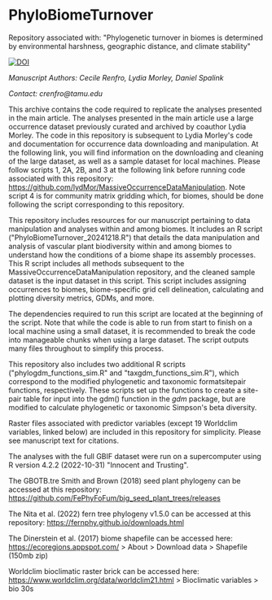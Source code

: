 # PhyloBiomeTurnover
Repository associated with: "Phylogenetic turnover in biomes is determined by environmental harshness, geographic distance, and climate stability"

[![DOI](https://zenodo.org/badge/909474701.svg)](https://doi.org/10.5281/zenodo.14567437)

*Manuscript Authors: Cecile Renfro, Lydia Morley, Daniel Spalink*

*Contact: crenfro\@tamu.edu*

This archive contains the code required to replicate the analyses presented in the main article. The analyses presented in the main article use a large occurrence dataset previously curated and archived by coauthor Lydia Morley. The code in this repository is subsequent to Lydia Morley's code and documentation for occurrence data downloading and manipulation. At the following link, you will find information on the downloading and cleaning of the large dataset, as well as a sample dataset for local machines. Please follow scripts 1, 2A, 2B, and 3 at the following link before running code associated with this repository: <https://github.com/lydMor/MassiveOccurrenceDataManipulation>. Note script 4 is for community matrix gridding which, for biomes, should be done following the script corresponding to this repository.

This repository includes resources for our manuscript pertaining to data manipulation and analyses within and among biomes. It includes an R script ("PhyloBiomeTurnover_20241218.R") that details the data manipulation and analysis of vascular plant biodiversity within and among biomes to understand how the conditions of a biome shape its assembly processes. This R script includes all methods subsequent to the MassiveOccurrenceDataManipulation repository, and the cleaned sample dataset is the input dataset in this script. This script includes assigning occurrences to biomes, biome-specific grid cell delineation, calculating and plotting diversity metrics, GDMs, and more.

The dependencies required to run this script are located at the beginning of the script. Note that while the code is able to run from start to finish on a local machine using a small dataset, it is recommended to break the code into manageable chunks when using a large dataset. The script outputs many files throughout to simplify this process.

This repository also includes two additional R scripts ("phylogdm_functions_sim.R" and "taxgdm_functions_sim.R"), which correspond to the modified phylogenetic and taxonomic formatsitepair functions, respectively. These scripts set up the functions to create a site-pair table for input into the gdm() function in the *gdm* package, but are modified to calculate phylogenetic or taxonomic Simpson's beta diversity. 

Raster files associated with predictor variables (except 19 Worldclim variables, linked below) are included in this repository for simplicity. Please see manuscript text for citations.

The analyses with the full GBIF dataset were run on a supercomputer using R version 4.2.2 (2022-10-31) "Innocent and Trusting".

The GBOTB.tre Smith and Brown (2018) seed plant phylogeny can be accessed at this repository: <https://github.com/FePhyFoFum/big_seed_plant_trees/releases>

The Nita et al. (2022) fern tree phylogeny v1.5.0 can be accessed at this repository: <https://fernphy.github.io/downloads.html>

The Dinerstein et al. (2017) biome shapefile can be accessed here: <https://ecoregions.appspot.com/> \> About \> Download data \> Shapefile (150mb zip)

Worldclim bioclimatic raster brick can be accessed here: https://www.worldclim.org/data/worldclim21.html > Bioclimatic variables > bio 30s
